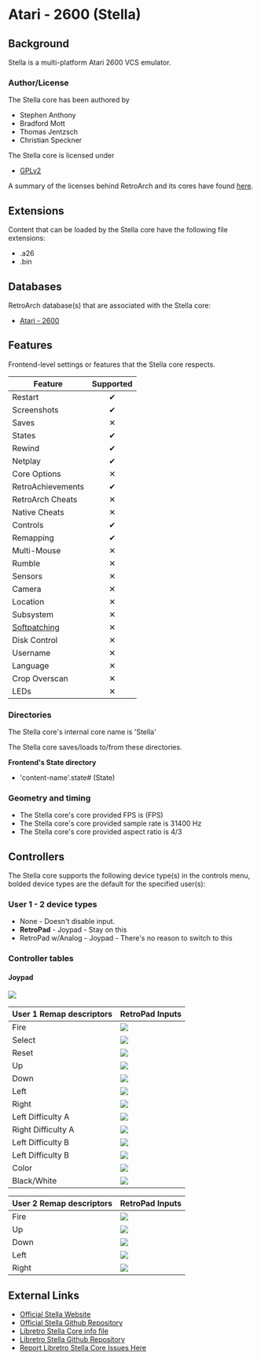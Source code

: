 # Atari - 2600 (Stella)

## Background

Stella is a multi-platform Atari 2600 VCS emulator.

### Author/License

The Stella core has been authored by

- Stephen Anthony
- Bradford Mott
- Thomas Jentzsch
- Christian Speckner

The Stella core is licensed under

- [GPLv2](https://github.com/stella-emu/stella/blob/master/License.txt)

A summary of the licenses behind RetroArch and its cores have found [here](../development/licenses.md).

## Extensions

Content that can be loaded by the Stella core have the following file extensions:

- .a26
- .bin

## Databases

RetroArch database(s) that are associated with the Stella core:

- [Atari - 2600](https://github.com/libretro/libretro-database/blob/master/rdb/Atari%20-%202600.rdb)

## Features

Frontend-level settings or features that the Stella core respects.

| Feature           | Supported |
|-------------------|:---------:|
| Restart           | ✔         |
| Screenshots       | ✔         |
| Saves             | ✕         |
| States            | ✔         |
| Rewind            | ✔         |
| Netplay           | ✔         |
| Core Options      | ✕         |
| RetroAchievements | ✔         |
| RetroArch Cheats  | ✕         |
| Native Cheats     | ✕         |
| Controls          | ✔         |
| Remapping         | ✔         |
| Multi-Mouse       | ✕         |
| Rumble            | ✕         |
| Sensors           | ✕         |
| Camera            | ✕         |
| Location          | ✕         |
| Subsystem         | ✕         |
| [Softpatching](../guides/softpatching.md) | ✕         |
| Disk Control      | ✕         |
| Username          | ✕         |
| Language          | ✕         |
| Crop Overscan     | ✕         |
| LEDs              | ✕         |

### Directories

The Stella core's internal core name is 'Stella'

The Stella core saves/loads to/from these directories.

**Frontend's State directory**

- 'content-name'.state# (State)

### Geometry and timing

- The Stella core's core provided FPS is (FPS)
- The Stella core's core provided sample rate is 31400 Hz
- The Stella core's core provided aspect ratio is 4/3

## Controllers

The Stella core supports the following device type(s) in the controls menu, bolded device types are the default for the specified user(s):

### User 1 - 2 device types

- None - Doesn't disable input.
- **RetroPad** - Joypad - Stay on this
- RetroPad w/Analog - Joypad - There's no reason to switch to this

### Controller tables

#### Joypad

![](../image/controller/atari_2600.png)

| User 1 Remap descriptors | RetroPad Inputs                             |
|--------------------------|---------------------------------------------|
| Fire                     | ![](../image/retropad/retro_b.png)          |
| Select                   | ![](../image/retropad/retro_select.png)     |
| Reset                    | ![](../image/retropad/retro_start.png)      |
| Up                       | ![](../image/retropad/retro_dpad_up.png)    |
| Down                     | ![](../image/retropad/retro_dpad_down.png)  |
| Left                     | ![](../image/retropad/retro_dpad_left.png)  |
| Right                    | ![](../image/retropad/retro_dpad_right.png) |
| Left Difficulty A        | ![](../image/retropad/retro_l1.png)         |
| Right Difficulty A       | ![](../image/retropad/retro_r1.png)         |
| Left Difficulty B        | ![](../image/retropad/retro_l2.png)         |
| Left Difficulty B        | ![](../image/retropad/retro_r2.png)         |
| Color                    | ![](../image/retropad/retro_l3.png)         |
| Black/White              | ![](../image/retropad/retro_r3.png)         |

| User 2 Remap descriptors | RetroPad Inputs                             |
|--------------------------|---------------------------------------------|
| Fire                     | ![](../image/retropad/retro_b.png)          |
| Up                       | ![](../image/retropad/retro_dpad_up.png)    |
| Down                     | ![](../image/retropad/retro_dpad_down.png)  |
| Left                     | ![](../image/retropad/retro_dpad_left.png)  |
| Right                    | ![](../image/retropad/retro_dpad_right.png) | 

## External Links

- [Official Stella Website](https://stella-emu.github.io/)
- [Official Stella Github Repository](https://github.com/stella-emu/stella)
- [Libretro Stella Core info file](https://github.com/libretro/libretro-super/blob/master/dist/info/stella_libretro.info)
- [Libretro Stella Github Repository](https://github.com/libretro/stella-libretro)
- [Report Libretro Stella Core Issues Here](https://github.com/libretro/stella-libretro/issues)
